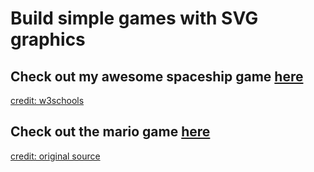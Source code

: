 # Build simple games with SVG graphics

## Check out my awesome spaceship game [here](https://bunnydeviloper.github.io/spaceship-game/)
[credit: w3schools](https://www.w3schools.com/graphics/game_intro.asp)

## Check out the mario game [here](https://bunnydeviloper.github.io/spaceship-game/mario/)
[credit: original source](https://stackoverflow.com/questions/37858483/how-to-add-a-play-again-feature-to-javascript-game/37859224#37859224)
